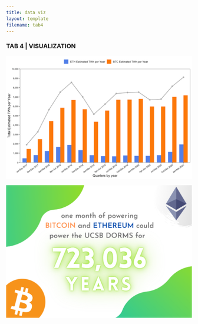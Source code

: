 ```yaml
---
title: data viz
layout: template
filename: tab4
--- 
```

### TAB 4 | VISUALIZATION

![data viz](/images/crypto2.png)

![data viz](/images/infographic2.png)
